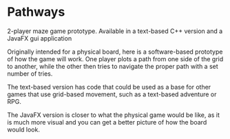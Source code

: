 # Pathways
2-player maze game prototype. Available in a text-based C++ version and a JavaFX gui application

Originally intended for a physical board, here is a software-based prototype of how
the game will work. One player plots a path from one side of the grid to another,
while the other then tries to navigate the proper path with a set number of tries.

The text-based version has code that could be used as a base for other games that
use grid-based movement, such as a text-based adventure or RPG. 

The JavaFX version is closer to what the physical game would be like, as it is much
more visual and you can get a better picture of how the board would look.
